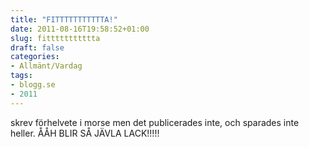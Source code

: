 ```yaml
---
title: "FITTTTTTTTTTTA!"
date: 2011-08-16T19:58:52+01:00
slug: fittttttttttta
draft: false
categories:
- Allmänt/Vardag
tags:
- blogg.se
- 2011
---
```

skrev förhelvete i morse men det publicerades inte, och sparades inte heller. ÅÅH BLIR SÅ JÄVLA LACK!!!!!